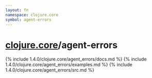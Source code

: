 ```yaml
---
layout: fn
namespace: clojure.core
symbol: agent-errors
---
```


# [clojure.core](../)/agent-errors

{% include 1.4.0/clojure.core/agent_errors/docs.md %}
{% include 1.4.0/clojure.core/agent_errors/examples.md %}
{% include 1.4.0/clojure.core/agent_errors/src.md %}

